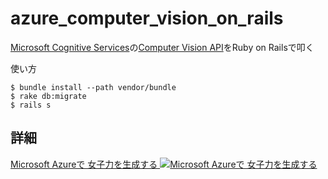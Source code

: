 # azure_computer_vision_on_rails

[Microsoft Cognitive Services](https://www.microsoft.com/cognitive-services/en-us/)の[Computer Vision API](https://www.microsoft.com/cognitive-services/en-us/computer-vision-api)をRuby on Railsで叩く

使い方

```
$ bundle install --path vendor/bundle
$ rake db:migrate
$ rails s
```

## 詳細


<a href="https://www.slideshare.net/ShutoSuzuki/microsoft-azure-81231635">Microsoft Azureで 女子力を生成する
<img src="https://image.slidesharecdn.com/20171026maltzltazure-171026082216/95/microsoft-azure-1-638.jpg?cb=1509006600" alt="Microsoft Azureで 女子力を生成する"></a>
